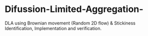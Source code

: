 # Difussion-Limited-Aggregation-
DLA using Brownian movement (Random 2D flow) &amp; Stickiness  Identification, Implementation and verification.
